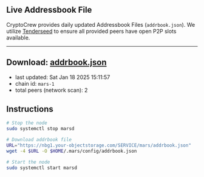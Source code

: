 ## Live Addressbook File

CryptoCrew provides daily updated Addressbook Files (`addrbook.json`). We utilize [Tenderseed](https://github.com/binaryholdings/tenderseed) to ensure all provided peers have open P2P slots available.

---
**Download: [addrbook.json](https://nbg1.your-objectstorage.com/SERVICE/mars/addrbook.json)**
---

- last updated: Sat Jan 18 2025 15:11:57
- chain id: `mars-1`
- total peers (network scan): 2

## Instructions
```sh
# Stop the node
sudo systemctl stop marsd

# Download addrbook file
URL="https://nbg1.your-objectstorage.com/SERVICE/mars/addrbook.json"
wget -4 $URL -O $HOME/.mars/config/addrbook.json

# Start the node
sudo systemctl start marsd
```
